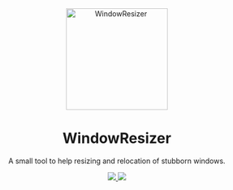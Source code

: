 <div align="center">
    <a href="https://github.com/AKruimink/WindowResizer">
        <img alt="WindowResizer" height="200" width="200" src="https://raw.githubusercontent.com/AKruimink/WindowResizer/develop/docs/logo.png">
    </a>
    <h1>WindowResizer</h1>
    <p>
        A small tool to help resizing and relocation of stubborn windows.
    </p>
    <a href="https://github.com/nblockchain/AKruimink/WindowResizer/master/LICENCE.md">
        <img src="https://img.shields.io/github/release/AKruimink/WindowResizer.svg?style=flat-square">
    </a>
    <a href="https://github.com/AKruimink/WindowResizer/releases/latest">
        <img src="https://img.shields.io/github/release/AKruimink/WindowResizer.svg?style=flat-square">
    </a>
  </a>
</div>